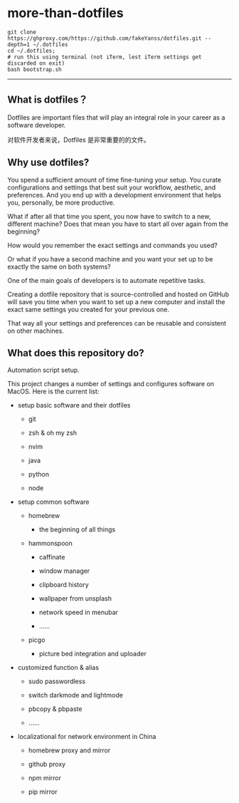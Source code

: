 # more-than-dotfiles

```
git clone https://ghproxy.com/https://github.com/fakeYanss/dotfiles.git --depth=1 ~/.dotfiles
cd ~/.dotfiles;
# run this using terminal (not iTerm, lest iTerm settings get discarded on exit)
bash bootstrap.sh
```

---

## What is dotfiles？

Dotfiles are important files that will play an integral role in your career as a software developer.

对软件开发者来说，Dotfiles 是非常重要的的文件。

## Why use dotfiles?

You spend a sufficient amount of time fine-tuning your setup. You curate configurations and settings that best suit your workflow, aesthetic, and preferences. And you end up with a development environment that helps you, personally, be more productive.

What if after all that time you spent, you now have to switch to a new, different machine? Does that mean you have to start all over again from the beginning?

How would you remember the exact settings and commands you used?

Or what if you have a second machine and you want your set up to be exactly the same on both systems?

One of the main goals of developers is to automate repetitive tasks.

Creating a dotfile repository that is source-controlled and hosted on GitHub will save you time when you want to set up a new computer and install the exact same settings you created for your previous one.

That way all your settings and preferences can be reusable and consistent on other machines.

## What does this repository do?

Automation script setup.

This project changes a number of settings and configures software on MacOS. Here is the current list:

- setup basic software and their dotfiles
  
  - git
  
  - zsh & oh my zsh
  
  - nvim
  
  - java
  
  - python
  
  - node

- setup common software
  
  - homebrew
    
    - the beginning of all things
  
  - hammonspoon
    
    - caffinate
    
    - window manager
    
    - clipboard history
    
    - wallpaper from unsplash
    
    - network speed in menubar
    
    - ......
  
  - picgo
    
    - picture bed integration and uploader

- customized function & alias
  
  - sudo passwordless
  
  - switch darkmode and lightmode
  
  - pbcopy & pbpaste
  
  - ......

- localizational for network environment in China
  
  - homebrew proxy and mirror
  
  - github proxy
  
  - npm mirror
  
  - pip mirror